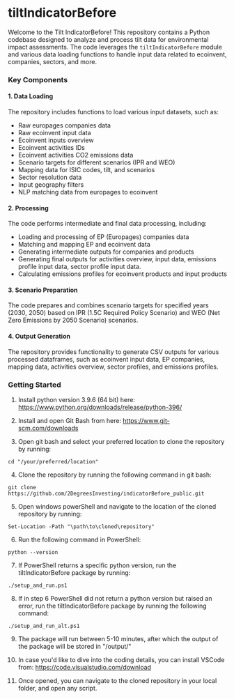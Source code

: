 # tiltIndicatorBefore

Welcome to the Tilt IndicatorBefore! This repository contains a Python codebase designed to analyze and process tilt data for environmental impact assessments. The code leverages the `tiltIndicatorBefore` module and various data loading functions to handle input data related to ecoinvent, companies, sectors, and more.

### Key Components

#### 1. Data Loading

The repository includes functions to load various input datasets, such as:
- Raw europages companies data
- Raw ecoinvent input data
- Ecoinvent inputs overview
- Ecoinvent activities IDs
- Ecoinvent activities CO2 emissions data
- Scenario targets for different scenarios (IPR and WEO)
- Mapping data for ISIC codes, tilt, and scenarios
- Sector resolution data
- Input geography filters
- NLP matching data from europages to ecoinvent


#### 2. Processing

The code performs intermediate and final data processing, including:
- Loading and processing of EP (Europages) companies data
- Matching and mapping EP and ecoinvent data
- Generating intermediate outputs for companies and products
- Generating final outputs for activities overview, input data, emissions profile input data, sector profile input data.
- Calculating emissions profiles for ecoinvent products and input products

#### 3. Scenario Preparation

The code prepares and combines scenario targets for specified years (2030, 2050) based on IPR (1.5C Required Policy Scenario) and WEO (Net Zero Emissions by 2050 Scenario) scenarios.

#### 4. Output Generation

The repository provides functionality to generate CSV outputs for various processed dataframes, such as ecoinvent input data, EP companies, mapping data, activities overview, sector profiles, and emissions profiles.

### Getting Started

1. Install python version 3.9.6 (64 bit) here:
https://www.python.org/downloads/release/python-396/

2. Install and open Git Bash from here: 
https://www.git-scm.com/downloads

3. Open git bash and select your preferred location to clone the repository by running:
```` Shell
cd "/your/preferred/location"
````
4. Clone the repository by running the following command in git bash:
```` Shell
git clone https://github.com/2DegreesInvesting/indicatorBefore_public.git
````
5. Open windows powerShell and navigate to the location of the cloned repository by running:
```` Shell
Set-Location -Path "\path\to\cloned\repository"
````
6. Run the following command in PowerShell:
```` Shell
python --version
````
7. If PowerShell returns a specific python version, run the tiltIndicatorBefore package by running:
```` Shell
./setup_and_run.ps1
````
8. If in step 6 PowerShell did not return a python version but raised an error, run the tiltIndicatorBefore package by running the following command:
```` Shell
./setup_and_run_alt.ps1
````
9. The package will run between 5-10 minutes, after which the output of the package will be stored in "/output/"

10. In case you'd like to dive into the coding details, you can install VSCode from:
https://code.visualstudio.com/download

11. Once opened, you can navigate to the cloned repository in your local folder, and open any script.